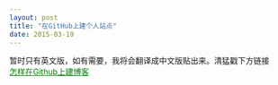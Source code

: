 ```yaml
---
layout: post
title: "在GitHub上建个人站点"
date: 2015-03-19
---
```

<html>
  <body>
       <p>暂时只有英文版，如有需要，我将会翻译成中文版贴出来。清猛戳下方链接<br/>
          <a style="text-decoration:underline;color:green"  href="http://jmcglone.com/guides/github-pages/">怎样在Github上建博客</href>
        </p>
  </body>
</html>

